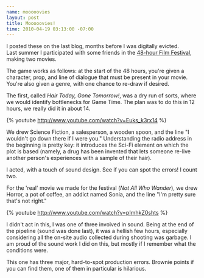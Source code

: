 ```yaml
--- 
name: mooooovies
layout: post
title: Mooooovies!
time: 2010-04-19 03:13:00 -07:00
---
```

I posted these on the last blog, months before I was digitally evicted.  
Last summer I participated with some friends in the [48-hour Film Festival][1], 
making two movies.

The game works as follows: at the start of the 48 hours, you're given a
character, prop, and line of dialogue that must be present in your movie.
You're also given a genre, with one chance to re-draw if desired.

The first, called _Hair Today, Gone Tomorrow!_, was a dry run of sorts, where
we would identify bottlenecks for Game Time. The plan was to do this in 12
hours, we really did it in about 14.

{% youtube http://www.youtube.com/watch?v=Euks_k3rx14 %}

We drew Science Fiction, a salesperson, a wooden spoon, and the line "I
wouldn't go down there if I were you." Understanding the radio address in the
beginning is pretty key: it introduces the Sci-Fi element on which the plot is
based (namely, a drug has been invented that lets someone re-live another
person's experiences with a sample of their hair).

I acted, with a touch of sound design. See if you can spot the errors! I count
two.

For the 'real' movie we made for the festival (_Not All Who Wander_), we drew
Horror, a pot of coffee, an addict named Sonia, and the line "I'm pretty sure
that's not right."

{% youtube http://www.youtube.com/watch?v=pImhkZ0shts %}

I didn't act in this, I was one of three involved in sound. Being at the end
of the pipeline (sound was done last), it was a hellish few hours, especially
considering all the on-site audio collected during shooting was garbage. I am
proud of the sound work I did on this, but mostly if I remember what the
conditions were.

This one has three major, hard-to-spot production errors. Brownie points if
you can find them, one of them in particular is hilarious.

   [1]: http://www.48.tv
